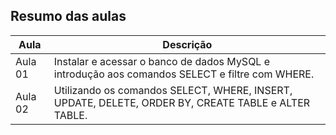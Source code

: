 
## Resumo das aulas

|Aula | Descrição | 
|--|--|
|Aula 01|Instalar e acessar o banco de dados MySQL e introdução aos comandos SELECT e filtre com WHERE.|
|Aula 02|Utilizando os comandos SELECT, WHERE, INSERT, UPDATE, DELETE, ORDER BY, CREATE TABLE e ALTER TABLE.|
